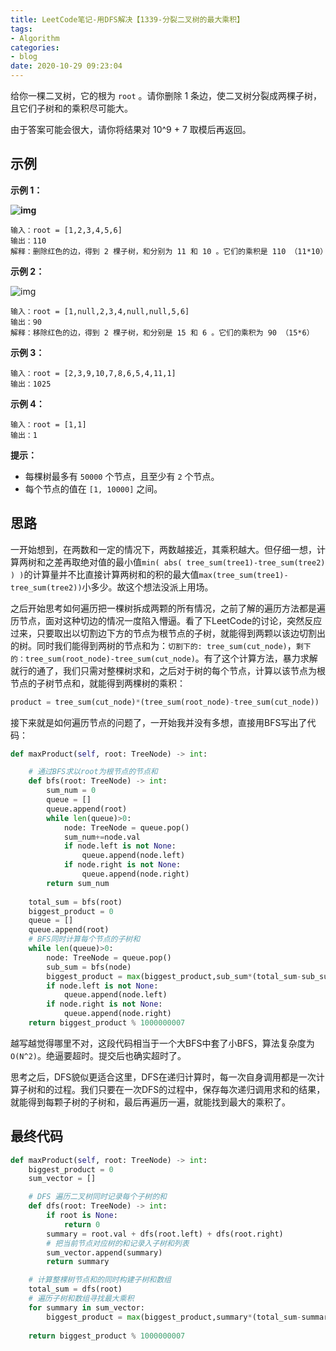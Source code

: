 ```yaml
---
title: LeetCode笔记-用DFS解决【1339-分裂二叉树的最大乘积】
tags:
- Algorithm
categories: 
- blog
date: 2020-10-29 09:23:04
---
```

给你一棵二叉树，它的根为 `root` 。请你删除 1 条边，使二叉树分裂成两棵子树，且它们子树和的乘积尽可能大。

由于答案可能会很大，请你将结果对 10^9 + 7 取模后再返回。

<!--more-->

## 示例

**示例 1：**

**![img](https://assets.leetcode-cn.com/aliyun-lc-upload/uploads/2020/02/02/sample_1_1699.png)**

```
输入：root = [1,2,3,4,5,6]
输出：110
解释：删除红色的边，得到 2 棵子树，和分别为 11 和 10 。它们的乘积是 110 （11*10）
```

**示例 2：**

![img](https://assets.leetcode-cn.com/aliyun-lc-upload/uploads/2020/02/02/sample_2_1699.png)

```
输入：root = [1,null,2,3,4,null,null,5,6]
输出：90
解释：移除红色的边，得到 2 棵子树，和分别是 15 和 6 。它们的乘积为 90 （15*6）
```

**示例 3：**

```
输入：root = [2,3,9,10,7,8,6,5,4,11,1]
输出：1025
```

**示例 4：**

```
输入：root = [1,1]
输出：1
```

 **提示：**

- 每棵树最多有 `50000` 个节点，且至少有 `2` 个节点。
- 每个节点的值在 `[1, 10000]` 之间。

## 思路

一开始想到，在两数和一定的情况下，两数越接近，其乘积越大。但仔细一想，计算两树和之差再取绝对值的最小值`min( abs( tree_sum(tree1)-tree_sum(tree2) ) )`的计算量并不比直接计算两树和的积的最大值`max(tree_sum(tree1)-tree_sum(tree2))`小多少。故这个想法没派上用场。

之后开始思考如何遍历把一棵树拆成两颗的所有情况，之前了解的遍历方法都是遍历节点，面对这种切边的情况一度陷入懵逼。看了下LeetCode的讨论，突然反应过来，只要取出以切割边下方的节点为根节点的子树，就能得到两颗以该边切割出的树。同时我们能得到两树的节点和为：`切割下的: tree_sum(cut_node)`，`剩下的：tree_sum(root_node)-tree_sum(cut_node)`。有了这个计算方法，暴力求解就行的通了，我们只需对整棵树求和，之后对于树的每个节点，计算以该节点为根节点的子树节点和，就能得到两棵树的乘积：

```python
product = tree_sum(cut_node)*(tree_sum(root_node)-tree_sum(cut_node))
```

接下来就是如何遍历节点的问题了，一开始我并没有多想，直接用BFS写出了代码：

```python
def maxProduct(self, root: TreeNode) -> int:

    # 通过BFS求以root为根节点的节点和
    def bfs(root: TreeNode) -> int:
        sum_num = 0
        queue = []
        queue.append(root)
        while len(queue)>0:
            node: TreeNode = queue.pop()
            sum_num+=node.val
            if node.left is not None:
                queue.append(node.left)
            if node.right is not None:
                queue.append(node.right)
        return sum_num
    
    total_sum = bfs(root)
    biggest_product = 0
    queue = []
    queue.append(root)
    # BFS同时计算每个节点的子树和
    while len(queue)>0:
        node: TreeNode = queue.pop()
        sub_sum = bfs(node)
        biggest_product = max(biggest_product,sub_sum*(total_sum-sub_sum))
        if node.left is not None:
            queue.append(node.left)
        if node.right is not None:
            queue.append(node.right)
    return biggest_product % 1000000007
```

越写越觉得哪里不对，这段代码相当于一个大BFS中套了小BFS，算法复杂度为`O(N^2)`。绝逼要超时。提交后也确实超时了。

思考之后，DFS貌似更适合这里，DFS在递归计算时，每一次自身调用都是一次计算子树和的过程。我们只要在一次DFS的过程中，保存每次递归调用求和的结果，就能得到每颗子树的子树和，最后再遍历一遍，就能找到最大的乘积了。

## 最终代码

```python
def maxProduct(self, root: TreeNode) -> int:
    biggest_product = 0
    sum_vector = []

    # DFS 遍历二叉树同时记录每个子树的和
    def dfs(root: TreeNode) -> int:
        if root is None:
            return 0
        summary = root.val + dfs(root.left) + dfs(root.right)
        # 把当前节点对应树的和记录入子树和列表
        sum_vector.append(summary)
        return summary

    # 计算整棵树节点和的同时构建子树和数组
    total_sum = dfs(root)
    # 遍历子树和数组寻找最大乘积
    for summary in sum_vector:
        biggest_product = max(biggest_product,summary*(total_sum-summary))
    
    return biggest_product % 1000000007
```

